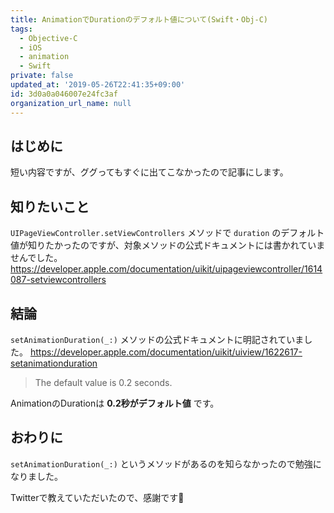 ```yaml
---
title: AnimationでDurationのデフォルト値について(Swift・Obj-C)
tags:
  - Objective-C
  - iOS
  - animation
  - Swift
private: false
updated_at: '2019-05-26T22:41:35+09:00'
id: 3d0a0a046007e24fc3af
organization_url_name: null
---
```

## はじめに

短い内容ですが、ググってもすぐに出てこなかったので記事にします。

## 知りたいこと

`UIPageViewController.setViewControllers` メソッドで `duration` のデフォルト値が知りたかったのですが、対象メソッドの公式ドキュメントには書かれていませんでした。
https://developer.apple.com/documentation/uikit/uipageviewcontroller/1614087-setviewcontrollers

## 結論

`setAnimationDuration(_:)` メソッドの公式ドキュメントに明記されていました。
https://developer.apple.com/documentation/uikit/uiview/1622617-setanimationduration

> The default value is 0.2 seconds.

AnimationのDurationは __0.2秒がデフォルト値__ です。

## おわりに

`setAnimationDuration(_:)` というメソッドがあるのを知らなかったので勉強になりました。

Twitterで教えていただいたので、感謝です:bow:
